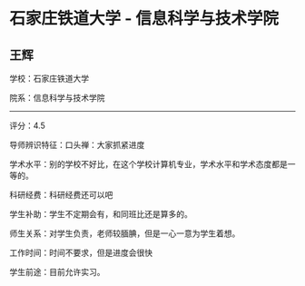 # 石家庄铁道大学 - 信息科学与技术学院

## 王辉

学校：石家庄铁道大学

院系：信息科学与技术学院

* * *

评分：4.5

导师辨识特征：口头禅：大家抓紧进度

学术水平：别的学校不好比，在这个学校计算机专业，学术水平和学术态度都是一等的。

科研经费：科研经费还可以吧

学生补助：学生不定期会有，和同班比还是算多的。

师生关系：对学生负责，老师较腼腆，但是一心一意为学生着想。

工作时间：时间不要求，但是进度会很快

学生前途：目前允许实习。